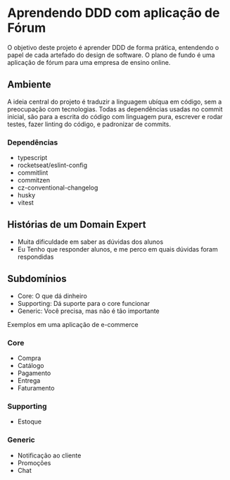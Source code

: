 # Aprendendo DDD com aplicação de Fórum
O objetivo deste projeto é aprender DDD de forma prática, entendendo o papel
de cada artefado do design de software. O plano de fundo é uma aplicação de
fórum para uma empresa de ensino online.

## Ambiente
A ideia central do projeto é traduzir a linguagem ubíqua em código, sem
a preocupação com tecnologias. Todas as dependências usadas no commit inicial,
são para a escrita do código com linguagem pura, escrever e rodar testes, fazer linting do código, e padronizar
de commits.

  ### Dependências
  - typescript
  - rocketseat/eslint-config
  - commitlint
  - commitzen
  - cz-conventional-changelog
  - husky
  - vitest

## Histórias de um Domain Expert
- Muita dificuldade em saber as dúvidas dos alunos
- Eu Tenho que responder alunos, e me perco em quais dúvidas foram respondidas

## Subdomínios
- Core: O que dá dinheiro
- Supporting: Dá suporte para o core funcionar
- Generic: Você precisa, mas não é tão importante

Exemplos em uma aplicação de e-commerce

### Core
- Compra
- Catálogo
- Pagamento
- Entrega
- Faturamento

### Supporting

- Estoque

### Generic

- Notificação ao cliente
- Promoções
- Chat